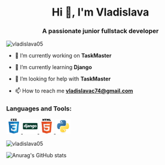 <h1 align="center">Hi 👋, I'm Vladislava</h1>
<h3 align="center">A passionate junior fullstack developer</h3>

<p align="left"> <img src="https://komarev.com/ghpvc/?username=vladislava05&label=Profile%20views&color=0e75b6&style=flat" alt="vladislava05" /> </p>

- 🔭 I’m currently working on **TaskMaster**

- 🌱 I’m currently learning **Django**

- 🤝 I’m looking for help with **TaskMaster**

- 📫 How to reach me **vladislavac74@gmail.com**


<p align="left">
</p>

<h3 align="left">Languages and Tools:</h3>
<p align="left"> <a href="https://www.w3schools.com/css/" target="_blank" rel="noreferrer"> <img src="https://raw.githubusercontent.com/devicons/devicon/master/icons/css3/css3-original-wordmark.svg" alt="css3" width="40" height="40"/> </a> <a href="https://www.djangoproject.com/" target="_blank" rel="noreferrer"> <img src="https://raw.githubusercontent.com/devicons/devicon/master/icons/django/django-original.svg" alt="django" width="40" height="40"/> </a> <a href="https://www.w3.org/html/" target="_blank" rel="noreferrer"> <img src="https://raw.githubusercontent.com/devicons/devicon/master/icons/html5/html5-original-wordmark.svg" alt="html5" width="40" height="40"/> </a> <a href="https://www.python.org" target="_blank" rel="noreferrer"> <img src="https://raw.githubusercontent.com/devicons/devicon/master/icons/python/python-original.svg" alt="python" width="40" height="40"/> </a> </p>

<p><img align="center" src="https://github-readme-stats.vercel.app/api/top-langs?username=vladislava05&show_icons=true&locale=en&layout=compact" alt="vladislava05" /></p>


![Anurag's GitHub stats](https://github-readme-stats.vercel.app/api?username=Vladislava05&show_icons=true&theme=tokyonight)


<!---
Vladislava05/Vladislava05 is a ✨ special ✨ repository because its `README.md` (this file) appears on your GitHub profile.
You can click the Preview link to take a look at your changes.
--->
